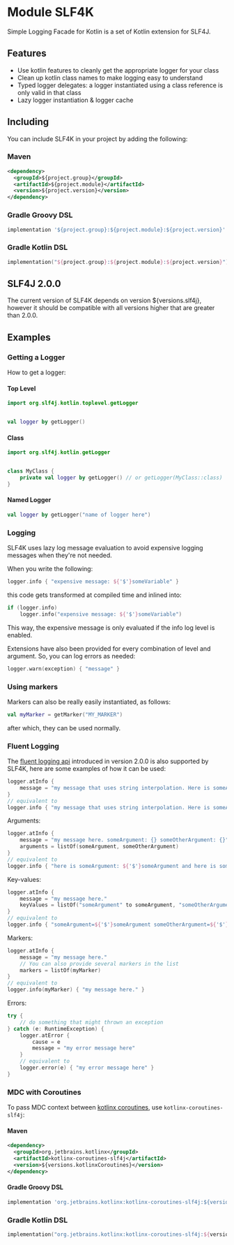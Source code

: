 # Module SLF4K

Simple Logging Facade for Kotlin is a set of Kotlin extension for SLF4J.

## Features

- Use kotlin features to cleanly get the appropriate logger for your class
- Clean up kotlin class names to make logging easy to understand
- Typed logger delegates: a logger instantiated using a class reference is only valid in that class
- Lazy logger instantiation & logger cache

## Including

You can include SLF4K in your project by adding the following:

### Maven

```xml
<dependency>
  <groupId>${project.group}</groupId>
  <artifactId>${project.module}</artifactId>
  <version>${project.version}</version>
</dependency>
```

### Gradle Groovy DSL

```groovy
implementation '${project.group}:${project.module}:${project.version}'
```

### Gradle Kotlin DSL

```kotlin
implementation("${project.group}:${project.module}:${project.version}")
```

## SLF4J 2.0.0

The current version of SLF4K depends on version ${versions.slf4j}, however it should be compatible with all versions
higher that are greater than 2.0.0.

## Examples

### Getting a Logger

How to get a logger:

#### Top Level

```kotlin
import org.slf4j.kotlin.toplevel.getLogger


val logger by getLogger()
```

#### Class

```kotlin
import org.slf4j.kotlin.getLogger


class MyClass {
    private val logger by getLogger() // or getLogger(MyClass::class)
}
```

#### Named Logger

```kotlin
val logger by getLogger("name of logger here")
```

### Logging

SLF4K uses lazy log message evaluation to avoid expensive logging messages when they're not needed.

When you write the following:

```kotlin
logger.info { "expensive message: ${'$'}someVariable" }
```

this code gets transformed at compiled time and inlined into:

```kotlin
if (logger.info)
    logger.info("expensive message: ${'$'}someVariable")
```

This way, the expensive message is only evaluated if the info log level is enabled.

Extensions have also been provided for every combination of level and argument. So, you can log errors as needed:

```kotlin
logger.warn(exception) { "message" }
```

### Using markers

Markers can also be really easily instantiated, as follows:

```kotlin
val myMarker = getMarker("MY_MARKER")
```

after which, they can be used normally.

### Fluent Logging

The [fluent logging api](https://www.slf4j.org/manual.html#fluent) introduced in version 2.0.0 is also supported by
SLF4K,
here are some examples of how it can be used:

```kotlin
logger.atInfo {
    message = "my message that uses string interpolation. Here is someArgument: ${'$'}someArgument"
}
// equivalent to
logger.info { "my message that uses string interpolation. Here is someArgument: ${'$'}someArgument" }
```

Arguments:

```kotlin
logger.atInfo {
    message = "my message here. someArgument: {} someOtherArgument: {}"
    arguments = listOf(someArgument, someOtherArgument)
}
// equivalent to
logger.info { "here is someArgument: ${'$'}someArgument and here is someOtherArgument: ${'$'}someOtherArgument" }
```

Key-values:

```kotlin
logger.atInfo {
    message = "my message here."
    keyValues = listOf("someArgument" to someArgument, "someOtherArgument" to someOtherArgument)
}
// equivalent to
logger.info { "someArgument=${'$'}someArgument someOtherArgument=${'$'}someOtherArgument my message here." }
```

Markers:

```kotlin
logger.atInfo {
    message = "my message here."
    // You can also provide several markers in the list
    markers = listOf(myMarker)
}
// equivalent to
logger.info(myMarker) { "my message here." }
```

Errors:

```kotlin
try {
    // do something that might thrown an exception
} catch (e: RuntimeException) {
    logger.atError {
        cause = e
        message = "my error message here"
    }
    // equivalent to
    logger.error(e) { "my error message here" }
}
```

### MDC with Coroutines

To pass MDC context between [kotlinx coroutines](https://github.com/Kotlin/kotlinx.coroutines),
use `kotlinx-coroutines-slf4j`:

#### Maven

```xml
<dependency>
  <groupId>org.jetbrains.kotlinx</groupId>
  <artifactId>kotlinx-coroutines-slf4j</artifactId>
  <version>${versions.kotlinxCoroutines}</version>
</dependency>
```

#### Gradle Groovy DSL

```groovy
implementation 'org.jetbrains.kotlinx:kotlinx-coroutines-slf4j:${versions.kotlinxCoroutines}'
```

### Gradle Kotlin DSL

```kotlin
implementation("org.jetbrains.kotlinx:kotlinx-coroutines-slf4j:${versions.kotlinxCoroutines}")
```
